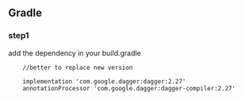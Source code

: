 ## Gradle


### step1
add the dependency in your build.gradle



```
    //better to replace new version

    implementation 'com.google.dagger:dagger:2.27'
    annotationProcessor 'com.google.dagger:dagger-compiler:2.27'
 
```
